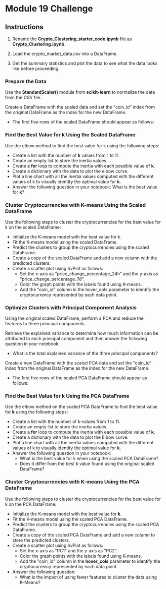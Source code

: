 # Module 19 Challenge

## Instructions
1. Rename the **Crypto_Clustering_starter_code.ipynb** file as **Crypto_Clustering.ipynb**.

2. Load the crypto_market_data.csv into a DataFrame.
3. Get the summary statistics and plot the data to see what the data looks like before proceeding.

### Prepare the Data
Use the **StandardScaler()** module from **scikit-learn** to normalize the data from the CSV file.

Create a DataFrame with the scaled data and set the "coin_id" index from the original DataFrame as the index for the new DataFrame.
- The first five rows of the scaled DataFrame should appear as follows:

### Find the Best Value for k Using the Scaled DataFrame
Use the elbow method to find the best value for k using the following steps:

- Create a list with the number of **k** values from 1 to 11.
- Create an empty list to store the inertia values.
- Create a **for** loop to compute the inertia with each possible value of **k**.
- Create a dictionary with the data to plot the elbow curve.
- Plot a line chart with all the inertia values computed with the different values of k to visually identify the optimal value for **k**.
- Answer the following question in your notebook: What is the best value for **k**?

### Cluster Cryptocurrencies with K-means Using the Scaled DataFrame
Use the following steps to cluster the cryptocurrencies for the best value for k on the scaled DataFrame:

- Initialize the K-means model with the best value for k.
- Fit the K-means model using the scaled DataFrame.
- Predict the clusters to group the cryptocurrencies using the scaled DataFrame.
- Create a copy of the scaled DataFrame and add a new column with the predicted clusters.
- Create a scatter plot using hvPlot as follows:
    - Set the x-axis as "price_change_percentage_24h" and the y-axis as "price_change_percentage_7d".
    - Color the graph points with the labels found using K-means.
    - Add the "coin_id" column in the hover_cols parameter to identify the cryptocurrency represented by each data point.

### Optimize Clusters with Principal Component Analysis
Using the original scaled DataFrame, perform a PCA and reduce the features to three principal components.

Retrieve the explained variance to determine how much information can be attributed to each principal component and then answer the following question in your notebook:
- What is the total explained variance of the three principal components?

Create a new DataFrame with the scaled PCA data and set the "coin_id" index from the original DataFrame as the index for the new DataFrame. 
- The first five rows of the scaled PCA DataFrame should appear as follows:




### Find the Best Value for k Using the PCA DataFrame
Use the elbow method on the scaled PCA DataFrame to find the best value for **k** using the following steps:

- Create a list with the number of k-values from 1 to 11.
- Create an empty list to store the inertia values.
- Create a **for** loop to compute the inertia with each possible value of **k**.
- Create a dictionary with the data to plot the Elbow curve.
- Plot a line chart with all the inertia values computed with the different values of k to visually identify the optimal value for **k**.
- Answer the following question in your notebook:
    - What is the best value for k when using the scaled PCA DataFrame?
    - Does it differ from the best k value found using the original scaled DataFrame?

### Cluster Cryptocurrencies with K-means Using the PCA DataFrame
Use the following steps to cluster the cryptocurrencies for the best value for k on the PCA DataFrame:

- Initialize the K-means model with the best value for **k**.
- Fit the K-means model using the scaled PCA DataFrame.
- Predict the clusters to group the cryptocurrencies using the scaled PCA DataFrame.
- Create a copy of the scaled PCA DataFrame and add a new column to store the predicted clusters.
- Create a scatter plot using hvPlot as follows:
    - Set the x-axis as "PC1" and the y-axis as "PC2".
    - Color the graph points with the labels found using K-means.
    - Add the "coin_id" column in the **hover_cols** parameter to identify the cryptocurrency represented by each data point.
- Answer the following question:
    - What is the impact of using fewer features to cluster the data using K-Means?
